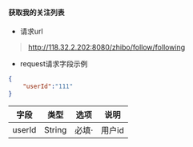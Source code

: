 #### 获取我的关注列表

* 请求url

> http://118.32.2.202:8080/zhibo/follow/following

* request请求字段示例

```Json
{
    "userId":"111"
}
```

| 字段 | 类型 | 选项 | 说明 |
| :---: | :---: | :---: | :---: |
| userId | String | 必填· | 用户id |




